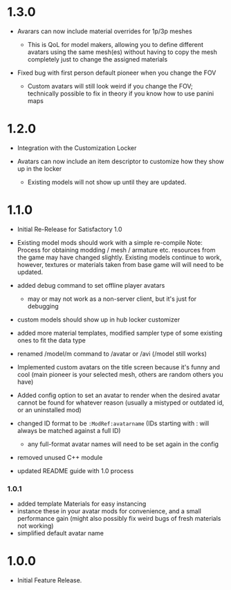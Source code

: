 # 1.3.0

- Avarars can now include material overrides for 1p/3p meshes
  - This is QoL for model makers, allowing you to define different avatars using the same mesh(es) without having to copy the mesh completely just to change the assigned materials

- Fixed bug with first person default pioneer when you change the FOV
  - Custom avatars will still look weird if you change the FOV; technically possible to fix in theory if you know how to use panini maps

# 1.2.0

- Integration with the Customization Locker

- Avatars can now include an item descriptor to customize how they show up in the locker
  - Existing models will not show up until they are updated.

# 1.1.0

- Initial Re-Release for Satisfactory 1.0

- Existing model mods should work with a simple re-compile
Note: Process for obtaining modding / mesh / armature etc. resources from the game may have changed slightly.
Existing models continue to work, however, textures or materials taken from base game will will need to be updated.

- added debug command to set offline player avatars
	- may or may not work as a non-server client, but it's just for debugging

- custom models should show up in hub locker customizer

- added more material templates, modified sampler type of some existing ones to fit the data type

- renamed /model/m command to /avatar or /avi (/model still works)

- Implemented custom avatars on the title screen because it's funny and cool (main pioneer is your selected mesh, others are random others you have)

- Added config option to set an avatar to render when the desired avatar cannot be found for whatever reason (usually a mistyped or outdated id, or an uninstalled mod)

- changed ID format to be `:ModRef:avatarname` (IDs starting with : will always be matched against a full ID)
	- any full-format avatar names will need to be set again in the config

- removed unused C++ module

- updated README guide with 1.0 process

### 1.0.1

- added template Materials for easy instancing
 - instance these in your avatar mods for convenience, and a small performance gain (might also possibly fix weird bugs of fresh materials not working)
- simplified default avatar name

# 1.0.0

- Initial Feature Release.
